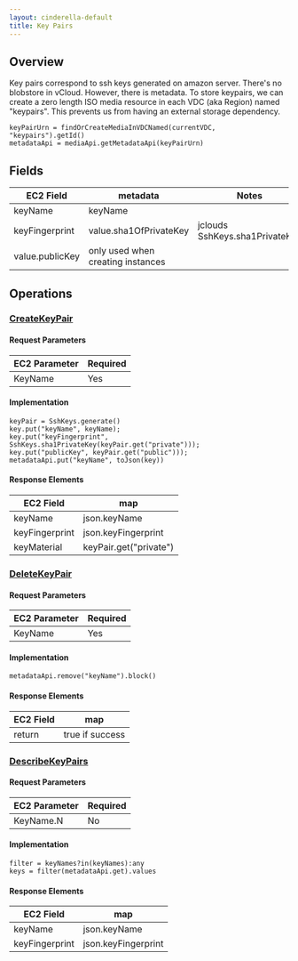 ```yaml
---
layout: cinderella-default
title: Key Pairs
---
```


## Overview

Key pairs correspond to ssh keys generated on amazon server.  There's no blobstore in vCloud.  However, there is metadata.  To store keypairs, we can create a zero length ISO media resource in each VDC (aka Region) named "keypairs".  This prevents us from having an external storage dependency.

	keyPairUrn = findOrCreateMediaInVDCNamed(currentVDC, "keypairs").getId()
	metadataApi = mediaApi.getMetadataApi(keyPairUrn)

## Fields

EC2 Field | metadata | Notes
------------ | --------------- | ---------------
keyName | keyName |
keyFingerprint | value.sha1OfPrivateKey | jclouds SshKeys.sha1PrivateKey
 | value.publicKey | only used when creating instances


## Operations


### [CreateKeyPair](http://docs.amazonwebservices.com/AWSEC2/2009-10-31/APIReference/ApiReference-query-CreateKeyPair.html)


#### Request Parameters

EC2 Parameter | Required 
------------ | --------------- 
KeyName | Yes

#### Implementation


    keyPair = SshKeys.generate()
	key.put("keyName", keyName);
	key.put("keyFingerprint", SshKeys.sha1PrivateKey(keyPair.get("private")));
	key.put("publicKey", keyPair.get("public")));
	metadataApi.put("keyName", toJson(key))


#### Response Elements

EC2 Field | map
------------ | ---------------
keyName | json.keyName
keyFingerprint | json.keyFingerprint
keyMaterial | keyPair.get("private")


### [DeleteKeyPair](http://docs.amazonwebservices.com/AWSEC2/2009-10-31/APIReference/ApiReference-query-DeleteKeyPair.html)

#### Request Parameters

EC2 Parameter | Required 
------------ | --------------- 
KeyName | Yes

#### Implementation

	metadataApi.remove("keyName").block()


#### Response Elements

EC2 Field | map
------------ | ---------------
return | true if success


### [DescribeKeyPairs](http://docs.amazonwebservices.com/AWSEC2/2009-10-31/APIReference/ApiReference-query-DescribeKeyPairs.html)

#### Request Parameters

EC2 Parameter | Required 
------------ | --------------- 
KeyName.N | No

#### Implementation


	filter = keyNames?in(keyNames):any
	keys = filter(metadataApi.get).values


#### Response Elements

EC2 Field | map
------------ | ---------------
keyName | json.keyName
keyFingerprint | json.keyFingerprint
